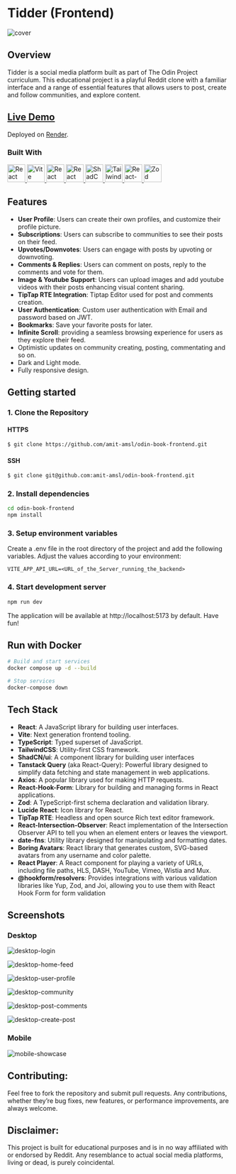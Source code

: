 # Tidder (Frontend)

![cover](public/tidder_logo_cover.png)

## Overview

Tidder is a social media platform built as part of The Odin Project curriculum. This educational project is a playful Reddit clone with a familiar interface and a range of essential features that allows users to post, create and follow communities, and explore content.

## [Live Demo](https://tidder-frontend.onrender.com)

Deployed on [Render](https://render.com/).

### Built With

<a href="https://reactjs.org">
  <img src="https://img.shields.io/badge/React-20232A?style=for-the-badge&logo=react&logoColor=61DAFB" height="40" alt="React">
</a>
<a href="https://vitejs.dev">
  <img src="https://img.shields.io/badge/Vite-646CFF?style=for-the-badge&logo=vite&logoColor=white" height="40" alt="Vite" />
</a>
<a href="https://react-query.tanstack.com">
  <img src="https://img.shields.io/badge/React_Query-FF4154?style=for-the-badge&logo=reactquery&logoColor=white" height="40" alt="React Query" />
</a>
<a href="https://reactrouter.com">
  <img src="https://img.shields.io/badge/React_Router-CA4245?style=for-the-badge&logo=react-router&logoColor=white" height="40" alt="React Router" />
</a>
<a href="https://ui.shadcn.com/">
  <img src="https://img.shields.io/badge/shadcn%2Fui-000?logo=shadcnui&logoColor=fff&style=for-the-badge" height="40" alt="ShadCN/ui" />
</a>
<a href="https://tailwindcss.com">
  <img src="https://img.shields.io/badge/Tailwind_CSS-06B6D4?style=for-the-badge&logo=tailwindcss&logoColor=white" height="40" alt="Tailwind CSS" />
</a>
<a href="https://react-hook-form.com/">
  <img src="https://img.shields.io/badge/react--hook--form-EC5990?style=for-the-badge&logo=reacthookform&logoColor=white" height="40" alt="React-Hook-Form" />
</a>
<a href="https://zod.dev/">
  <img src="https://img.shields.io/badge/zod-%233068b7.svg?style=for-the-badge&logo=zod&logoColor=white" height="40" alt="Zod" />
</a>

## Features

- **User Profile**: Users can create their own profiles, and customize their profile picture.
- **Subscriptions**: Users can subscribe to communities to see their posts on their feed.
- **Upvotes/Downvotes**: Users can engage with posts by upvoting or downvoting.
- **Comments & Replies**: Users can comment on posts, reply to the comments and vote for them.
- **Image & Youtube Support**: Users can upload images and add youtube videos with their posts enhancing visual content sharing.
- **TipTap RTE Integration**: Tiptap Editor used for post and comments creation.
- **User Authentication**: Custom user authentication with Email and password based on JWT.
- **Bookmarks**: Save your favorite posts for later.
- **Infinite Scroll**: providing a seamless browsing experience for users as they explore their feed.
- Optimistic updates on community creating, posting, commentating and so on.
- Dark and Light mode.
- Fully responsive design.

## Getting started

### 1. Clone the Repository

#### HTTPS

```bash
$ git clone https://github.com/amit-amsl/odin-book-frontend.git
```

#### SSH

```bash
$ git clone git@github.com:amit-amsl/odin-book-frontend.git
```

### 2. Install dependencies

```bash
cd odin-book-frontend
npm install
```

### 3. Setup environment variables

Create a .env file in the root directory of the project and add the following variables. Adjust the values according to your environment:

```
VITE_APP_API_URL=<URL_of_the_Server_running_the_backend>
```

### 4. Start development server

```bash
npm run dev
```

The application will be available at http://localhost:5173 by default.
Have fun!

## Run with Docker

```bash
# Build and start services
docker compose up -d --build

# Stop services
docker-compose down
```

## Tech Stack

- **React**: A JavaScript library for building user interfaces.
- **Vite**: Next generation frontend tooling.
- **TypeScript**: Typed superset of JavaScript.
- **TailwindCSS**: Utility-first CSS framework.
- **ShadCN/ui**: A component library for building user interfaces
- **Tanstack Query** (aka React-Query): Powerful library designed to simplify data fetching and state management in web applications.
- **Axios**: A popular library used for making HTTP requests.
- **React-Hook-Form**: Library for building and managing forms in React applications.
- **Zod**: A TypeScript-first schema declaration and validation library.
- **Lucide React**: Icon library for React.
- **TipTap RTE**: Headless and open source Rich text editor framework.
- **React-Intersection-Observer**: React implementation of the Intersection Observer API to tell you when an element enters or leaves the viewport.
- **date-fns**: Utility library designed for manipulating and formatting dates.
- **Boring Avatars**: React library that generates custom, SVG-based avatars from any username and color palette.
- **React Player**: A React component for playing a variety of URLs, including file paths, HLS, DASH, YouTube, Vimeo, Wistia and Mux.
- **@hookform/resolvers**: Provides integrations with various validation libraries like Yup, Zod, and Joi, allowing you to use them with React Hook Form for form validation

## Screenshots

### Desktop

![desktop-login](public/screenshots-dekstop/tidder-login.PNG)

![desktop-home-feed](public/screenshots-dekstop/tidder-home-feed.PNG)

![desktop-user-profile](public/screenshots-dekstop/tidder-profile.PNG)

![desktop-community](public/screenshots-dekstop/tidder-community.PNG)

![desktop-post-comments](public/screenshots-dekstop/tidder-post-with-comments.PNG)

![desktop-create-post](public/screenshots-dekstop/tidder-createpost.PNG)

### Mobile

![mobile-showcase](public/screenshots-mobile/tidder.svg)

## Contributing:

Feel free to fork the repository and submit pull requests. Any contributions, whether they’re bug fixes, new features, or performance improvements, are always welcome.

## Disclaimer:

This project is built for educational purposes and is in no way affiliated with or endorsed by Reddit. Any resemblance to actual social media platforms, living or dead, is purely coincidental.
